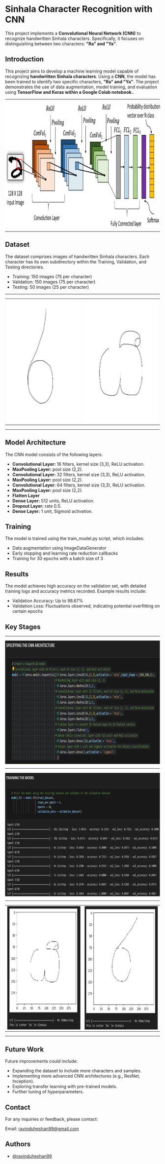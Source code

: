 
# Sinhala Character Recognition with CNN
This project implements a **Convolutional Neural Network (CNN)** to recognize handwritten Sinhala characters. Specifically, it focuses on distinguishing between two characters: **"Ra" and "Ya"**.

## Introduction
This project aims to develop a machine learning model capable of recognizing **handwritten Sinhala characters**. Using a **CNN**, the model has been trained to identify two specific characters, **"Ra" and "Ya"**. The project demonstrates the use of data augmentation, model training, and evaluation using **TensorFlow and Keras within a Google Colab notebook.**.

---

<div style="display: flex; justify-content: center; align-items: center;">
   <img src="https://github.com/ravinduheshan99/Deep-Learning-Mini-Project-01-Sinhala-Character-Recognition-System/blob/main/assets/img/CNN.png" alt="Intro" width="1200" height="400">
</div>

---

## Dataset
The dataset comprises images of handwritten Sinhala characters. Each character has its own subdirectory within the Training, Validation, and Testing directories.

- Training: 150 images (75 per character)
- Validation: 150 images (75 per character)
- Testing: 50 images (25 per character)

---

<table>
  <tr>
    <td><img src="https://github.com/ravinduheshan99/Deep-Learning-Mini-Project-01-Sinhala-Character-Recognition-System/blob/main/Training/Ra/11.jpeg" alt="letter ra" width="1200" height="400"></td>
    <td><img src="https://github.com/ravinduheshan99/Deep-Learning-Mini-Project-01-Sinhala-Character-Recognition-System/blob/main/Training/Ya/70.jpeg" alt="letter ya" width="1200" height="400"></td>
  </tr> 
</table>

---

## Model Architecture
The CNN model consists of the following layers:

- **Convolutional Layer:** 16 filters, kernel size (3,3), ReLU activation.
- **MaxPooling Layer:** pool size (2,2).
- **Convolutional Layer:** 32 filters, kernel size (3,3), ReLU activation.
- **MaxPooling Layer:** pool size (2,2).
- **Convolutional Layer:** 64 filters, kernel size (3,3), ReLU activation.
- **MaxPooling Layer:** pool size (2,2).
- **Flatten Layer**
- **Dense Layer:** 512 units, ReLU activation.
- **Dropout Layer:** rate 0.5.
- **Dense Layer:** 1 unit, Sigmoid activation.

## Training
The model is trained using the train_model.py script, which includes:

- Data augmentation using ImageDataGenerator
- Early stopping and learning rate reduction callbacks
- Training for 30 epochs with a batch size of 3

## Results
The model achieves high accuracy on the validation set, with detailed training logs and accuracy metrics recorded. Example results include:

- Validation Accuracy: Up to 98.67%
- Validation Loss: Fluctuations observed, indicating potential overfitting on certain epochs
  
## Key Stages

---

<div style="display: flex; justify-content: center; align-items: center;">
   <img src="https://github.com/ravinduheshan99/Deep-Learning-Mini-Project-01-Sinhala-Character-Recognition-System/blob/main/assets/img/01.png" alt="Img 01" width="1200" height="400">
</div>

---

<div style="display: flex; justify-content: center; align-items: center;">
   <img src="https://github.com/ravinduheshan99/Deep-Learning-Mini-Project-01-Sinhala-Character-Recognition-System/blob/main/assets/img/02.png" alt="Img 02" width="1200" height="400">
</div>

---

<table>
  <tr>
    <td><img src="https://github.com/ravinduheshan99/Deep-Learning-Mini-Project-01-Sinhala-Character-Recognition-System/blob/main/assets/img/03.png" alt="Img 03" width="1200" height="400"></td>
    <td><img src="https://github.com/ravinduheshan99/Deep-Learning-Mini-Project-01-Sinhala-Character-Recognition-System/blob/main/assets/img/04.png" alt="Img 04" width="1200" height="400"></td>
  </tr>
</table>

---

## Future Work
Future improvements could include:

- Expanding the dataset to include more characters and samples.
- Implementing more advanced CNN architectures (e.g., ResNet, Inception).
- Exploring transfer learning with pre-trained models.
- Further tuning of hyperparameters.

## Contact
For any inquiries or feedback, please contact:

Email: ravinduheshan99@gmail.com

## Authors
- [@ravinduheshan99](https://github.com/ravinduheshan99)

